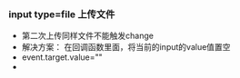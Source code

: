 ### input type=file 上传文件

* 第二次上传同样文件不能触发change
* 解决方案： 在回调函数里面，将当前的input的value值置空
* event.target.value=""
*